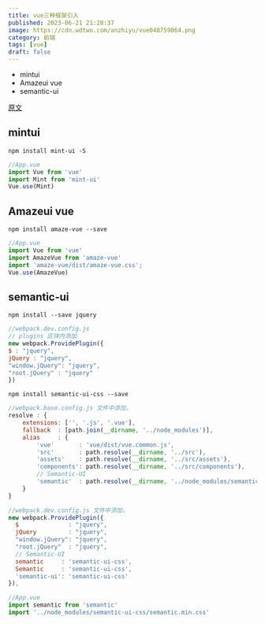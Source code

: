 ```yaml
---
title: vue三种框架引入
published: 2023-06-21 21:28:37
image: https://cdn.wdtwo.com/anzhiyu/vue048759064.png
category: 前端
tags: [vue]
draft: false
---
```

- mintui
- Amazeui vue
- semantic-ui
<!--more-->

[原文]('https://segmentfault.com/a/1190000012240503')  

## mintui
`npm install mint-ui -S`
```js
//App.vue
import Vue from 'vue'
import Mint from 'mint-ui'
Vue.use(Mint)
```
## Amazeui vue
`npm install amaze-vue --save`
```js
//App.vue
import Vue from 'vue'
import AmazeVue from 'amaze-vue'
import 'amaze-vue/dist/amaze-vue.css';
Vue.use(AmazeVue)
```
## semantic-ui
`npm install --save jquery`  
```js
//webpack.dev.config.js
// plugins 区块内添加
new webpack.ProvidePlugin({
$ : "jquery",
jQuery : "jquery",
"window.jQuery": "jquery",
"root.jQuery" : "jquery"
})
```
`npm install semantic-ui-css --save`  
```js
//webpack.base.config.js 文件中添加，
resolve : {
    extensions: ['', '.js', '.vue'],
    fallback  : [path.join(__dirname, '../node_modules')],
    alias     : {
        'vue'       : 'vue/dist/vue.common.js',
        'src'       : path.resolve(__dirname, '../src'),
        'assets'    : path.resolve(__dirname, '../src/assets'),
        'components': path.resolve(__dirname, '../src/components'),
        // Semantic-UI
        'semantic'  : path.resolve(__dirname, '../node_modules/semantic-ui-css/semantic.min.js')
    }
}
```
```js
//webpack.dev.config.js 文件中添加，
new webpack.ProvidePlugin({
  $              : "jquery",
  jQuery         : "jquery",
  "window.jQuery": "jquery",
  "root.jQuery"  : "jquery",
  // Semantic-UI
  semantic     : 'semantic-ui-css',
  Semantic     : 'semantic-ui-css',
  'semantic-ui': 'semantic-ui-css'
}),
```
```js
//App.vue
import semantic from 'semantic'
import '../node_modules/semantic-ui-css/semantic.min.css'
```
